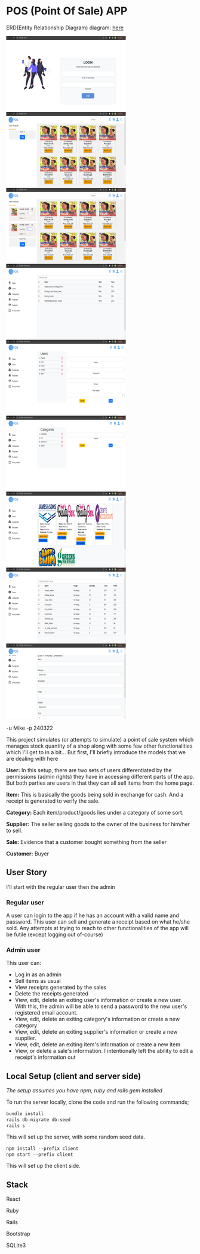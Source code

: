 # POS (Point Of Sale) APP
<!-- Deployed link: <a href='https://pos-project-rails.herokuapp.com/'>here</a> -->

ERD(Entity Relationship Diagram) diagram: <a href='https://drawsql.app/teams/admissions/diagrams/point-of-sale'>here</a>

<img src='public/assets/screenshot1.png' width='320px' height='200' alt='first screenshot'/>
<img src='public/assets/screenshot2.png' width='320px' height='200' alt='second screenshot'/>
<img src='public/assets/screenshot3.png' width='320px' height='200' alt='third screenshot'/>
<img src='public/assets/screenshot4.png' width='320px' height='200' alt='fourth screenshot'/>
<img src='public/assets/screenshot5.png' width='320px' height='200' alt='fifth screenshot'/>
<img src='public/assets/screenshot6.png' width='320px' height='200' alt='sixth screenshot'/>
<img src='public/assets/screenshot7.png' width='320px' height='200' alt='seventh screenshot'/>
<img src='public/assets/screenshot8.png' width='320px' height='200' alt='eighth screenshot'/>
<img src='public/assets/screenshot9.png' width='320px' height='200' alt='nineth screenshot'/>

-u Mike -p 240322

This project simulates (or attempts to simulate) a point of sale system which manages stock quantity of a shop along with some few other functionalities which I'll get to in a bit... But first, I'll briefly introduce the models that we are dealing with here

<strong>User:</strong> In this setup, there are two sets of users differentiated by the permissions (admin rights) they have in accessing different parts of the app. But both parties are users in that they can all sell items from the home page.

<strong>Item:</strong> This is basically the goods being sold in exchange for cash. And a receipt is generated to verify the sale.

<strong>Category:</strong> Each item/product/goods lies under a category of some sort.

<strong>Supplier:</strong> The seller selling goods to the owner of the business for him/her to sell.

<strong>Sale:</strong> Evidence that a customer bought something from the seller

<strong>Customer:</strong> Buyer

## User Story
I'll start with the regular user then the admin

### Regular user
A user can login to the app if he has an account with a valid name and password.
This user can sell and generate a receipt based on what he/she sold.
Any attempts at trying to reach to other functionalities of the app will be futile (except logging out of-course)

### Admin user
This user can:
* Log in as an admin
* Sell items as usual
* View receipts generated by the sales
* Delete the receipts generated
* View, edit, delete an exiting user's information or create a new user. With this, the admin will be able to send a password to the new user's registered email account.
* View, edit, delete an exiting category's information or create a new category
* View, edit, delete an exiting supplier's information or create a new supplier.
* View, edit, delete an exiting item's information or create a new item
* View, or delete a sale's information. I intentionally left the ability to edit a receipt's information out
### 

## Local Setup (client and server side)
<i>The setup assumes you have npm, ruby and rails gem installed</i>

To run the server locally, clone the code and run the following commands;
```
bundle install
rails db:migrate db:seed
rails s
```
This will set up the server, with some random seed data.

```
npm install --prefix client
npm start --prefix client
```
This will set up the client side.

## Stack
React

Ruby

Rails

Bootstrap

SQLite3
